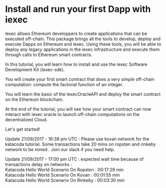 
# Install and run your first Dapp with iexec

Iexec allows Ethereum developpers to create applications that can be executed off-chain. This package brings all the tools to develop, deploy and execute Dapps on Ethereum and iexec. Using these tools, you will be able to deploy any legacy applications in the iexec infrastructure and execute them through calls to Ethereum smart contracts.

In this tutorial, you will learn how to install and use the iexec Software Development Kit (iexec-sdk).

You will create your first smart contract that does a very simple off-chain computation: compute the factorial function of an integer.

You will learn the basic of the IexecOracleAPI and deploy the smart contract on the Ethereum blockchain.

At the end of the tutorial, you will see how your smart contract can now interact with iexec oracle to launch off-chain computations on the decentralized Cloud.

Let's get started!

Update 21/09/2017 - 16:38 pm UTC  : Please use kovan network for the katacoda tutorial. Some transactions take 20 mins on ropsten and rinkeby network to be mined .  Join our slack if you need help.


Update 21/09/2017 - 17:00 pm UTC  : expected wait time because of transactions delay on networks :<br>
Katacoda Hello World Scenario On Ropsten : 00:17:29 min <br>
Katacoda Hello World Scenario On Kovan   : 00:01:55 min <br>
Katacoda Hello World Scenario On Rinkeby : 00:03:30 min


